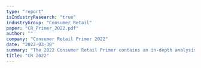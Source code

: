 ```yaml
---
type: "report"
isIndustryResearch: "true"
industryGroup: "Consumer Retail"
paper: "CR_Primer_2022.pdf"
author: ""
company: "Consumer Retail Primer 2022"
date: "2022-03-30"
summary: "The 2022 Consumer Retail Primer contains an in-depth analysis of the sporting goods & hobby and luxury automotive manufacturing sectors."
title: "CR 2022"
---
```

